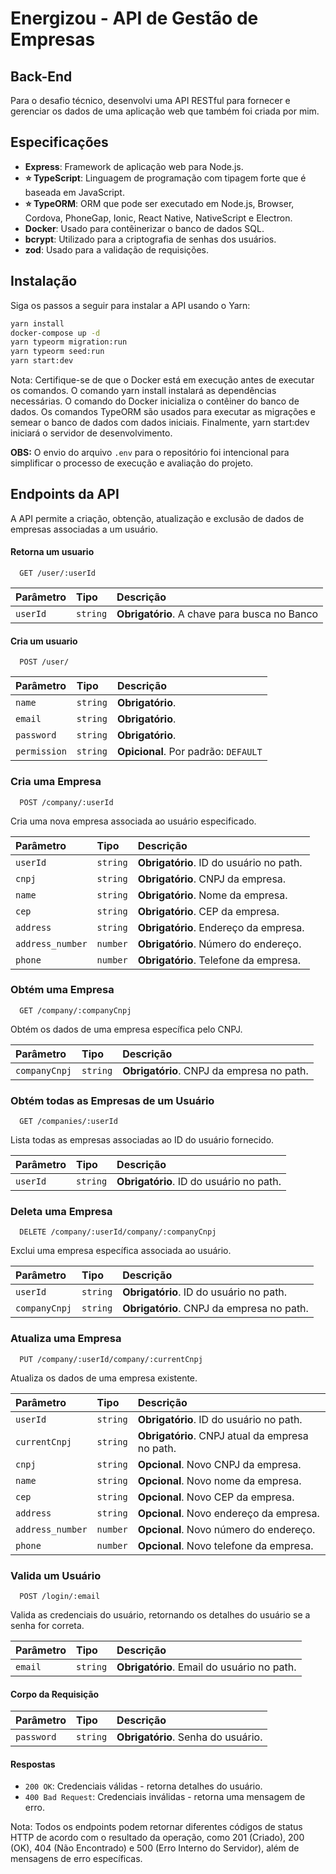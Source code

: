 # Energizou - API de Gestão de Empresas
## Back-End 

Para o desafio técnico, desenvolvi uma API RESTful para fornecer e gerenciar os dados de uma aplicação web que também foi criada por mim.

## Especificações

- **Express**: Framework de aplicação web para Node.js.
- **⭐ TypeScript**: Linguagem de programação com tipagem forte que é baseada em JavaScript.
- **⭐ TypeORM**: ORM que pode ser executado em Node.js, Browser, Cordova, PhoneGap, Ionic, React Native, NativeScript e Electron.
- **Docker**: Usado para contêinerizar o banco de dados SQL.
- **bcrypt**: Utilizado para a criptografia de senhas dos usuários.
- **zod**: Usado para a validação de requisições.

## Instalação

Siga os passos a seguir para instalar a API usando o Yarn:

```bash
yarn install
docker-compose up -d
yarn typeorm migration:run
yarn typeorm seed:run
yarn start:dev
```

Nota: Certifique-se de que o Docker está em execução antes de executar os comandos. O comando yarn install instalará as dependências necessárias. O comando do Docker inicializa o contêiner do banco de dados. Os comandos TypeORM são usados para executar as migrações e semear o banco de dados com dados iniciais. Finalmente, yarn start:dev iniciará o servidor de desenvolvimento.

**OBS:** O envio do arquivo `.env` para o repositório foi intencional para simplificar o processo de execução e avaliação do projeto.


## Endpoints da API

A API permite a criação, obtenção, atualização e exclusão de dados de empresas associadas a um usuário.

#### Retorna um usuario

```http
  GET /user/:userId
```

| Parâmetro   | Tipo       | Descrição                           |
| :---------- | :--------- | :---------------------------------- |
| `userId` | `string` | **Obrigatório**. A chave para busca no Banco |

#### Cria um usuario

```http
  POST /user/
```

| Parâmetro   | Tipo       | Descrição                                   |
| :---------- | :--------- | :------------------------------------------ |
| `name`      | `string` | **Obrigatório**. |
| `email`      | `string` | **Obrigatório**. |
| `password`      | `string` | **Obrigatório**. |
| `permission`      | `string` | **Opicional**. Por padrão: `DEFAULT` |

### Cria uma Empresa

```http
  POST /company/:userId
```

Cria uma nova empresa associada ao usuário especificado.

| Parâmetro        | Tipo      | Descrição                               |
| :--------------- | :-------- | :-------------------------------------- |
| `userId`         | `string`  | **Obrigatório**. ID do usuário no path. |
| `cnpj`           | `string`  | **Obrigatório**. CNPJ da empresa.       |
| `name`           | `string`  | **Obrigatório**. Nome da empresa.       |
| `cep`            | `string`  | **Obrigatório**. CEP da empresa.        |
| `address`        | `string`  | **Obrigatório**. Endereço da empresa.   |
| `address_number` | `number`  | **Obrigatório**. Número do endereço.    |
| `phone`          | `number`  | **Obrigatório**. Telefone da empresa.   |

### Obtém uma Empresa

```http
  GET /company/:companyCnpj
```

Obtém os dados de uma empresa específica pelo CNPJ.

| Parâmetro     | Tipo     | Descrição                                   |
| :------------ | :------- | :------------------------------------------ |
| `companyCnpj` | `string` | **Obrigatório**. CNPJ da empresa no path.   |

### Obtém todas as Empresas de um Usuário

```http
  GET /companies/:userId
```

Lista todas as empresas associadas ao ID do usuário fornecido.

| Parâmetro | Tipo     | Descrição                              |
| :-------- | :------- | :------------------------------------- |
| `userId`  | `string` | **Obrigatório**. ID do usuário no path.|

### Deleta uma Empresa

```http
  DELETE /company/:userId/company/:companyCnpj
```

Exclui uma empresa específica associada ao usuário.

| Parâmetro     | Tipo     | Descrição                                  |
| :------------ | :------- | :----------------------------------------- |
| `userId`      | `string` | **Obrigatório**. ID do usuário no path.    |
| `companyCnpj` | `string` | **Obrigatório**. CNPJ da empresa no path.  |

### Atualiza uma Empresa

```http
  PUT /company/:userId/company/:currentCnpj
```

Atualiza os dados de uma empresa existente.

| Parâmetro        | Tipo      | Descrição                                       |
| :--------------- | :-------- | :---------------------------------------------- |
| `userId`         | `string`  | **Obrigatório**. ID do usuário no path.         |
| `currentCnpj`    | `string`  | **Obrigatório**. CNPJ atual da empresa no path. |
| `cnpj`           | `string`  | **Opcional**. Novo CNPJ da empresa.             |
| `name`           | `string`  | **Opcional**. Novo nome da empresa.             |
| `cep`            | `string`  | **Opcional**. Novo CEP da empresa.              |
| `address`        | `string`  | **Opcional**. Novo endereço da empresa.         |
| `address_number` | `number`  | **Opcional**. Novo número do endereço.          |
| `phone`          | `number`  | **Opcional**. Novo telefone da empresa.         |

### Valida um Usuário

```http
  POST /login/:email
```

Valida as credenciais do usuário, retornando os detalhes do usuário se a senha for correta.

| Parâmetro | Tipo     | Descrição                                   |
| :-------- | :------- | :------------------------------------------ |
| `email`   | `string` | **Obrigatório**. Email do usuário no path.  |

#### Corpo da Requisição

| Parâmetro | Tipo     | Descrição                               |
| :-------- | :------- | :-------------------------------------- |
| `password`| `string` | **Obrigatório**. Senha do usuário.      |

#### Respostas

- `200 OK`: Credenciais válidas - retorna detalhes do usuário.
- `400 Bad Request`: Credenciais inválidas - retorna uma mensagem de erro.

Nota: Todos os endpoints podem retornar diferentes códigos de status HTTP de acordo com o resultado da operação, como 201 (Criado), 200 (OK), 404 (Não Encontrado) e 500 (Erro Interno do Servidor), além de mensagens de erro específicas.
